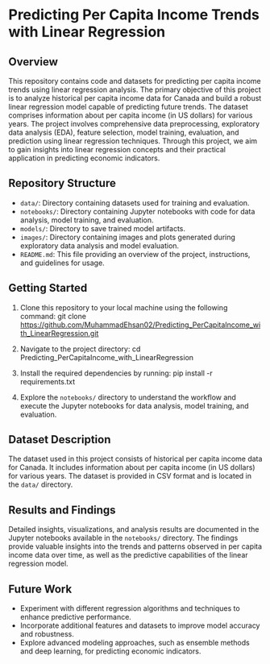 # Predicting Per Capita Income Trends with Linear Regression

## Overview
This repository contains code and datasets for predicting per capita income trends using linear regression analysis. The primary objective of this project is to analyze historical per capita income data for Canada and build a robust linear regression model capable of predicting future trends. The dataset comprises information about per capita income (in US dollars) for various years. The project involves comprehensive data preprocessing, exploratory data analysis (EDA), feature selection, model training, evaluation, and prediction using linear regression techniques. Through this project, we aim to gain insights into linear regression concepts and their practical application in predicting economic indicators.

## Repository Structure
- `data/`: Directory containing datasets used for training and evaluation.
- `notebooks/`: Directory containing Jupyter notebooks with code for data analysis, model training, and evaluation.
- `models/`: Directory to save trained model artifacts.
- `images/`: Directory containing images and plots generated during exploratory data analysis and model evaluation.
- `README.md`: This file providing an overview of the project, instructions, and guidelines for usage.

## Getting Started
1. Clone this repository to your local machine using the following command:
git clone https://github.com/MuhammadEhsan02/Predicting_PerCapitaIncome_with_LinearRegression.git

2. Navigate to the project directory:
cd Predicting_PerCapitaIncome_with_LinearRegression

3. Install the required dependencies by running:
pip install -r requirements.txt

4. Explore the `notebooks/` directory to understand the workflow and execute the Jupyter notebooks for data analysis, model training, and evaluation.

## Dataset Description
The dataset used in this project consists of historical per capita income data for Canada. It includes information about per capita income (in US dollars) for various years. The dataset is provided in CSV format and is located in the `data/` directory.

## Results and Findings
Detailed insights, visualizations, and analysis results are documented in the Jupyter notebooks available in the `notebooks/` directory. The findings provide valuable insights into the trends and patterns observed in per capita income data over time, as well as the predictive capabilities of the linear regression model.

## Future Work
- Experiment with different regression algorithms and techniques to enhance predictive performance.
- Incorporate additional features and datasets to improve model accuracy and robustness.
- Explore advanced modeling approaches, such as ensemble methods and deep learning, for predicting economic indicators.

